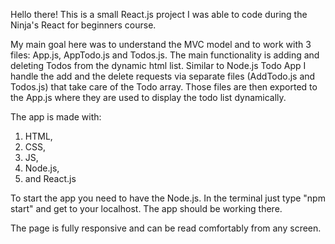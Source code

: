 Hello there! This is a small React.js project I was able to code during the Ninja's React for beginners course.

My main goal here was to understand the MVC model and to work with 3 files: App.js, AppTodo.js and Todos.js.
The main functionality is adding and deleting Todos from the dynamic html list. Similar to Node.js Todo App I handle the add and the delete requests via separate files (AddTodo.js and Todos.js) that take care of the Todo array. Those files are then exported to the App.js where they are used to display the todo list dynamically. 

The app is made with:
1) HTML, 
2) CSS,
3) JS,
4) Node.js,
5) and React.js

To start the app you need to have the Node.js. In the terminal just type "npm start" and get to your localhost. The app should be working there.

The page is fully responsive and can be read comfortably from any screen. 
